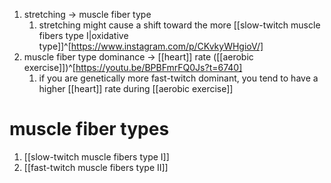 1. stretching → muscle fiber type
	1. stretching might cause a shift toward the more [[slow-twitch muscle fibers type I|oxidative type]]^[https://www.instagram.com/p/CKvkyWHgioV/]
2. muscle fiber type dominance → [[heart]] rate ([[aerobic exercise]])^[https://youtu.be/BPBFmrFQ0Js?t=6740]
	1. if you are genetically more fast-twitch dominant, you tend to have a higher [[heart]] rate during [[aerobic exercise]]

# muscle fiber types
1. [[slow-twitch muscle fibers type I]]
2. [[fast-twitch muscle fibers type II]]